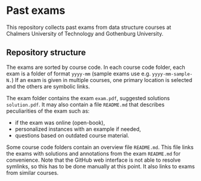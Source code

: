 # Past exams

This repository collects past exams from data structure courses at Chalmers University of Technology and Gothenburg University.

## Repository structure

The exams are sorted by course code.
In each course code folder, each exam is a folder of format `yyyy-mm` (sample exams use e.g. `yyyy-mm-sample-N.`)
If an exam is given in multiple courses, one primary location is selected and the others are symbolic links.

The exam folder contains the exam `exam.pdf`, suggested solutions `solution.pdf`.
It may also contain a file `README.md` that describes peculiarities of the exam such as:
* if the exam was online (open-book),
* personalized instances with an example if needed,
* questions based on outdated course material.

Some course code folders contain an overview file `README.md`.
This file links the exams with solutions and annotations from the exam `README.md` for convenience.
Note that the GitHub web interface is not able to resolve symlinks, so this has to be done manually at this point.
It also links to exams from similar courses. 
